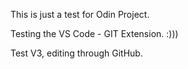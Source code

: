 This is just a test for Odin Project.

Testing the VS Code - GIT Extension. :)))

Test V3, editing through GitHub.
